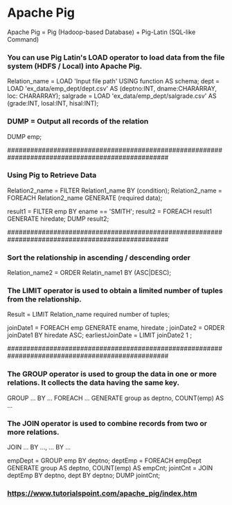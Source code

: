 # Apache Pig

Apache Pig = Pig (Hadoop-based Database) + Pig-Latin (SQL-like Command)

### You can use Pig Latin's LOAD operator to load data from the file system (HDFS / Local) into Apache Pig.
Relation_name = LOAD 'Input file path' USING function AS schema;
dept = LOAD 'ex_data/emp_dept/dept.csv' AS (deptno:INT, dname:CHARARRAY, loc: CHARARRAY);
salgrade = LOAD 'ex_data/emp_dept/salgrade.csv' AS (grade:INT, losal:INT, hisal:INT);

### DUMP = Output all records of the relation
DUMP emp;

##################################################################################################

### Using Pig to Retrieve Data
Relation2_name = FILTER Relation1_name BY (condition);
Relation2_name = FOREACH Relation2_name GENERATE (required data);

result1 = FILTER emp BY ename == 'SMITH';
result2 = FOREACH result1 GENERATE hiredate;
DUMP result2;

##################################################################################################

### Sort the relationship in ascending / descending order
Relation_name2 = ORDER Relatin_name1 BY (ASC|DESC);

### The LIMIT operator is used to obtain a limited number of tuples from the relationship.
Result = LIMIT Relation_name required number of tuples;

joinDate1 = FOREACH emp GENERATE ename, hiredate ; 
joinDate2 = ORDER joinDate1 BY hiredate ASC; 
earliestJoinDate = LIMIT joinDate2 1 ;

##################################################################################################

### The GROUP operator is used to group the data in one or more relations. It collects the data having the same key.
GROUP ... BY ...
FOREACH ... GENERATE group as deptno, COUNT(emp) AS ...

### The JOIN operator is used to combine records from two or more relations.
JOIN ... BY ..., ... BY ...

empDept = GROUP emp BY deptno;
deptEmp = FOREACH empDept GENERATE group AS deptno, COUNT(emp) AS empCnt;
jointCnt = JOIN deptEmp BY deptno, dept BY deptno;
DUMP jointCnt;

### https://www.tutorialspoint.com/apache_pig/index.htm
